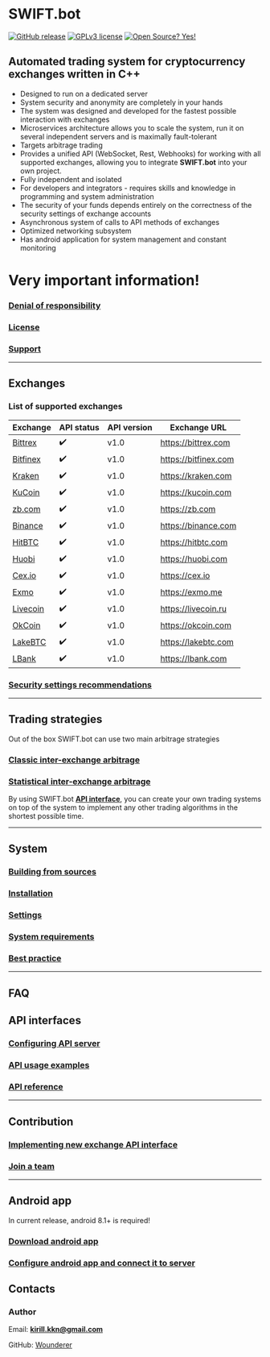 # SWIFT.bot

[![GitHub release](https://img.shields.io/github/release/Naereen/StrapDown.js.svg)](https://github.com/Wounderer/SwiftBot/releases)
[![GPLv3 license](https://img.shields.io/badge/License-GPLv3-blue.svg)](http://perso.crans.org/besson/LICENSE.html)
[![Open Source? Yes!](https://badgen.net/badge/Open%20Source%20%3F/Yes%21/blue?icon=github)](https://github.com/Naereen/badges/)

## Automated trading system for cryptocurrency exchanges written in C++

* Designed to run on a dedicated server
* System security and anonymity are completely in your hands
* The system was designed and developed for the fastest possible interaction with exchanges
* Microservices architecture allows you to scale the system, run it on several independent servers and is maximally fault-tolerant
* Targets arbitrage trading
* Provides a unified API (WebSocket, Rest, Webhooks) for working with all supported exchanges, allowing you to integrate **SWIFT.bot** into your own project.
* Fully independent and isolated
* For developers and integrators - requires skills and knowledge in programming and system administration
* The security of your funds depends entirely on the correctness of the security settings of exchange accounts
* Asynchronous system of calls to API methods of exchanges
* Optimized networking subsystem
* Has android application for system management and constant monitoring

# Very important information!

### [Denial of responsibility](denial.md)
### [License](LICENSE.md)
### [Support](Support.md)

---

## Exchanges

### List of supported exchanges

| Exchange   | API status | API version | Exchange URL |
| ------- | ------------------ | ---- | ---- |
| [Bittrex](exchanges/bittrex.md) | :heavy_check_mark: | v1.0| https://bittrex.com |
| [Bitfinex](exchanges/bitfinex.md)  | :heavy_check_mark: | v1.0| https://bitfinex.com |
| [Kraken](exchanges/kraken.md)  | :heavy_check_mark: | v1.0| https://kraken.com |
| [KuCoin](exchanges/kucoin.md)  | :heavy_check_mark: | v1.0| https://kucoin.com |
| [zb.com](exchanges/zb.md)  | :heavy_check_mark: | v1.0| https://zb.com |
| [Binance](exchanges/binance.md) | :heavy_check_mark: | v1.0| https://binance.com |
| [HitBTC](exchanges/hitbtc.md)  | :heavy_check_mark: | v1.0| https://hitbtc.com |
| [Huobi](exchanges/huobi.md) | :heavy_check_mark: | v1.0| https://huobi.com |
| [Cex.io](exchanges/cexio.md)  | :heavy_check_mark: | v1.0| https://cex.io |
| [Exmo](exchanges/exmo.md)  | :heavy_check_mark: | v1.0| https://exmo.me |
| [Livecoin](exchanges/livecoin.md)  | :heavy_check_mark: | v1.0| https://livecoin.ru |
| [OkCoin](exchanges/okcoin.md)  | :heavy_check_mark: | v1.0| https://okcoin.com |
| [LakeBTC](exchanges/lakebtc.md) | :heavy_check_mark: | v1.0| https://lakebtc.com |
| [LBank](exchanges/lbank.md) | :heavy_check_mark: | v1.0| https://lbank.com |


### [Security settings recommendations](exchanges_security.md)

--- 

## Trading strategies

Out of the box SWIFT.bot can use two main arbitrage strategies

### [Classic inter-exchange arbitrage](strategies/classic.md)
### [Statistical inter-exchange arbitrage](strategies/statistical.md)

By using SWIFT.bot **[API interface](api_methods.md)**, you can create your own trading systems on top of the system to implement any other trading algorithms in the shortest possible time.

---

## System

### [Building from sources](build_from_source.md)
### [Installation](Installation.md)

### [Settings](Settings.md)

### [System requirements](System_requirements.md)

### [Best practice](Best_practice.md)

---

## FAQ

## API interfaces

### [Configuring API server](api_config.md)

### [API usage examples](api_examples.md)

### [API reference](api_methods.md)

---

## Contribution

### [Implementing new exchange API interface](implement_api.md)
### [Join a team](join_team.md)

---

## Android app

In current release, android 8.1+ is required!

### [Download android app](https://github.com/Wounderer/SwiftBot/releases/download/v2.0.2046/swift2.apk)
### [Configure android app and connect it to server](android_manual.md)

## Contacts

### Author
Email: **kirill.kkn@gmail.com**

GitHub: [Wounderer](https://github.com/Wounderer)